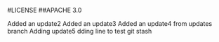 #LICENSE
##APACHE 3.0

Added an update2
Added an update3
Added an update4 from updates branch
Adding update5
dding line to test git stash



